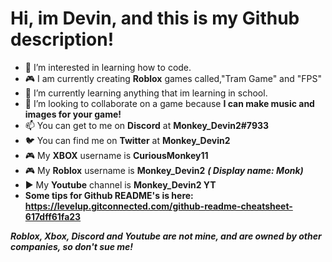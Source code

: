# Hi, im Devin, and this is my Github description! 

- 👀 I’m interested in learning how to code.
- 🎮 I am currently creating **Roblox** games called,"Tram Game" and "FPS"
- 📖 I’m currently learning anything that im learning in school.
- 💞️ I’m looking to collaborate on a game because **I can make music and images for your game!**
- 📫 You can get to me on **Discord** at **Monkey_Devin2#7933**
- 🐦 You can find me on **Twitter** at **Monkey_Devin2**
- 🎮 My **XBOX** username is **CuriousMonkey11**
- 🎮 My **Roblox** username is **Monkey_Devin2** ***( Display name: Monk)***
- ▶️ My **Youtube** channel is **Monkey_Devin2 YT**
- **Some tips for Github README's is here: https://levelup.gitconnected.com/github-readme-cheatsheet-617dff61fa23**

***Roblox, Xbox, Discord and Youtube are not mine, and are owned by other companies, so don't sue me!***


<!--- use this for notes--->
<!--- the more hashtags, the smaller the heading, example: "# hello", is the biggest and "###### Hello", is the smallest --->
<!--- Use 1 hastag for a line/breakup for the page. --->

